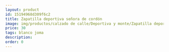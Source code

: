 ```yaml
---
layout: product
id: 15194968d309f6c2
title: Zapatilla deportiva señora de cordón 
image: img/productos/calzado de calle/Deportiva y monte/Zapatilla deportiva señora de cordón =30 =blanco joma.webp
price: 30 
tags: blanco joma
description: 
order: 0
---
```

